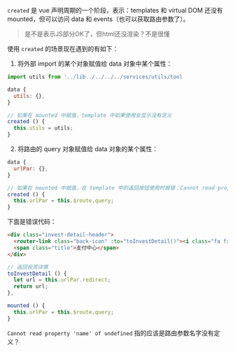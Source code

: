 `created` 是 vue 声明周期的一个阶段，表示：templates 和 virtual DOM 还没有 mounted，但可以访问 data 和 events（也可以获取路由参数了）。   

> 是不是表示JS部分OK了，但html还没渲染？不是很懂   

使用 `created` 的场景现在遇到的有如下：  

1. 将外部 import 的某个对象赋值给 data 对象中某个属性：   

```js
import utils from '../lib../../../../services/utils/tool

data {
  utils: {},
}

// 如果在 mounted 中赋值，template 中如果使用会显示没有定义
created () {
  this.utils = utils;
}
```

2. 将路由的 query 对象赋值给 data 对象的某个属性：   

```js
data {
  urlPar: {},
}

// 如果在 mounted 中赋值，在 template 中的返回按钮使用时报错：Cannot read property 'name' of undefined
created () {
  this.urlPar = this.$route.query;
}
```

下面是错误代码：

```html
<div class="invest-detail-header">
  <router-link class="back-icon" :to="toInvestDetail()"><i class="fa fa-angle-left" aria-hidden="true"></i></router-link>
  <span class="title">支付中心</span>
</div>
```

```js
// 返回投资详情
toInvestDetail () {
  let url = this.urlPar.redirect;
  return url;
},

mounted () {
  this.urlPar = this.$route.query;
}
```

`Cannot read property 'name' of undefined` 指的应该是路由参数名字没有定义？
